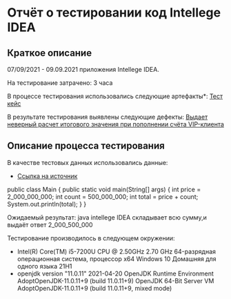 # Отчёт о тестировании код Intellege IDEA

## Краткое описание

07/09/2021 - 09.09.2021 приложения Intellege IDEA.

На тестирование затрачено: 3 часа

В процессе тестирования использовались следующие артефакты*:
 [Тест кейс](https://docs.google.com/spreadsheets/d/16EsK3smbk2-jCz-ZH2_VIDxoBCgVlXKs/edit?usp=sharing&ouid=100465392313455888756&rtpof=true&sd=true)


В результате тестирования выявлены следующие дефекты:
[Выдает неверный расчет итогового значения при пополнении счёта VIP-клиента](https://github.com/BEZDNA12341/javva/issues/1)

## Описание процесса тестирования


В качестве тестовых данных использовались данные:
* [Ссылка на источник]( https://github.com/netology-code/javaqa-homeworks/blob/master/intro/MERGED.md:) 


public class Main {
public static void main(String[] args) {
int price = 2_000_000_000;
int count = 500_000_000;
int total = price + count;
System.out.println(total);
}
}

Ожидаемый результат: java intellege IDEA складывает всю сумму,и выдаёт ответ 2_000_500_000

Тестирование производилось в следующем окружении:

* Intel(R) Core(TM) i5-7200U CPU @ 2.50GHz 2.70 GHz
  64-разрядная операционная система, процессор x64
  Windows 10 Домашняя для одного языка
  21H1
* openjdk version "11.0.11" 2021-04-20
  OpenJDK Runtime Environment AdoptOpenJDK-11.0.11+9 (build 11.0.11+9)
  OpenJDK 64-Bit Server VM AdoptOpenJDK-11.0.11+9 (build 11.0.11+9, mixed mode)